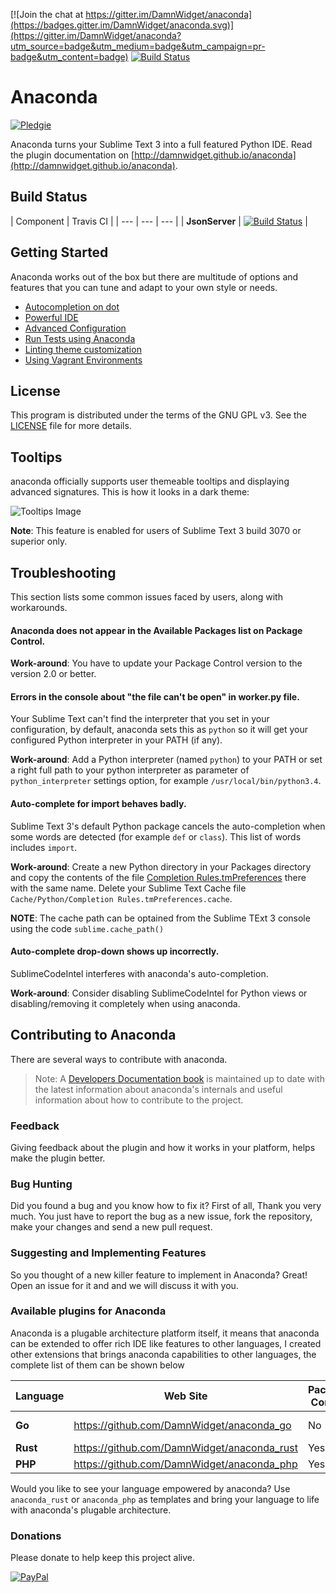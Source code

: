 [![Join the chat at https://gitter.im/DamnWidget/anaconda](https://badges.gitter.im/DamnWidget/anaconda.svg)](https://gitter.im/DamnWidget/anaconda?utm_source=badge&utm_medium=badge&utm_campaign=pr-badge&utm_content=badge) [![Build Status](https://travis-ci.org/DamnWidget/anaconda.svg?branch=master)](https://travis-ci.org/DamnWidget/anaconda)

# Anaconda
[![Pledgie][pledgie-donate-image]][pledgie-donate-link]

Anaconda turns your Sublime Text 3 into a full featured Python IDE. Read the plugin documentation on [http://damnwidget.github.io/anaconda](http://damnwidget.github.io/anaconda).

## Build Status

| Component | Travis CI |
| --- | --- | --- |
| **JsonServer** | [![Build Status](https://travis-ci.org/DamnWidget/anaconda.svg?branch=master)](https://travis-ci.org/DamnWidget/anaconda) |

## Getting Started
Anaconda works out of the box but there are multitude of options and features that you can tune and adapt to your own style or needs.

* [Autocompletion on dot](http://damnwidget.github.io/anaconda/IDE/#toc_3)
* [Powerful IDE](http://damnwidget.github.io/anaconda/IDE/)
* [Advanced Configuration](http://damnwidget.github.io/anaconda/anaconda_settings/)
* [Run Tests using Anaconda](http://damnwidget.github.io/anaconda/tests_runner/)
* [Linting theme customization](http://damnwidget.github.io/anaconda/IDE/#toc_50)
* [Using Vagrant Environments](http://damnwidget.github.io/anaconda/vagrant/)

## License
This program is distributed under the terms of the GNU GPL v3. See the [LICENSE][license] file for more details.

## Tooltips
anaconda officially supports user themeable tooltips and displaying advanced signatures. This is how it looks in a dark theme:

![Tooltips Image][tooltips-dark-image]

**Note**: This feature is enabled for users of Sublime Text 3 build 3070 or superior only.

## Troubleshooting
This section lists some common issues faced by users, along with workarounds.

#### Anaconda does not appear in the Available Packages list on Package Control.

**Work-around**: You have to update your Package Control version to the version 2.0 or better.

#### Errors in the console about "the file can't be open" in worker.py file.
Your Sublime Text can't find the interpreter that you set in your configuration, by default, anaconda sets this as `python` so it will get your configured Python interpreter in your PATH (if any).

**Work-around**: Add a Python interpreter (named `python`) to your PATH or set a right full path to your python interpreter as parameter of `python_interpreter` settings option, for example `/usr/local/bin/python3.4`.

#### Auto-complete for import behaves badly.
Sublime Text 3's default Python package cancels the auto-completion when some words are detected (for example `def` or `class`). This list of words includes `import`.

**Work-around**: Create a new Python directory in your Packages directory and copy the contents of the file [Completion Rules.tmPreferences][Completion-Rules] there with the same name.
Delete your Sublime Text Cache file `Cache/Python/Completion Rules.tmPreferences.cache`.

**NOTE**: The cache path can be optained from the Sublime TExt 3 console using the code `sublime.cache_path()`

#### Auto-complete drop-down shows up incorrectly.
SublimeCodeIntel interferes with anaconda's auto-completion.

**Work-around**: Consider disabling SublimeCodeIntel for Python views or disabling/removing it completely when using anaconda.

## Contributing to Anaconda
There are several ways to contribute with anaconda.

> Note: A [Developers Documentation book][dev-docs] is maintained up to date with the latest information about anaconda's internals and useful information about how to contribute to the project.

### Feedback
Giving feedback about the plugin and how it works in your platform, helps make the plugin better.

### Bug Hunting
Did you found a bug and you know how to fix it? First of all, Thank you very much. You just have to report the bug as a new issue, fork the repository, make your changes and send a new pull request.

### Suggesting and Implementing Features
So you thought of a new killer feature to implement in Anaconda? Great! Open an issue for it and and we will discuss it with you.

### Available plugins for Anaconda
Anaconda is a plugable architecture platform itself, it means that anaconda can be extended to offer rich IDE like features to other languages, I created other extensions that brings
anaconda capabilities to other languages, the complete list of them can be shown below

| Language | Web Site | Package Control | Status |
| --- | --- | --- | --- |
| **Go** | https://github.com/DamnWidget/anaconda_go | No | Under heavy development |
| **Rust** | https://github.com/DamnWidget/anaconda_rust | Yes | Active |
| **PHP** | https://github.com/DamnWidget/anaconda_php | Yes | Active |

Would you like to see your language empowered by anaconda? Use `anaconda_rust` or `anaconda_php` as templates and bring your language to life with anaconda's plugable architecture.


### Donations
Please donate to help keep this project alive.

[![PayPal][paypal-donate-image]][paypal-donate-link]

[license]: https://raw.githubusercontent.com/DamnWidget/anaconda/master/LICENSE
[Completion-Rules]: https://raw.githubusercontent.com/DamnWidget/anaconda/master/Completion%20Rules.tmPreferences
[dev-docs]: http://damnwidget.gitbooks.io/anacondast3-developers-documentation/
[paypal-donate-image]: https://www.paypalobjects.com/en_US/i/btn/btn_donate_SM.gif
[paypal-donate-link]: https://www.paypal.com/cgi-bin/webscr?cmd=_donations&business=KP7PAHR962UGG&lc=US&currency_code=EUR&bn=PP%2dDonationsBF%3abtn_donate_SM%2egif%3aNonHosted
[pledgie-donate-image]: https://pledgie.com/campaigns/32230.png?skin_name=chrome
[pledgie-donate-link]: https://pledgie.com/campaigns/32230
[tooltips-dark-image]: http://damnwidget.github.io/anaconda/img/tooltips.png
